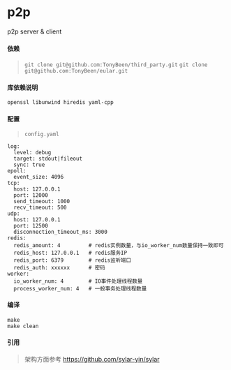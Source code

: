 # p2p
p2p server &amp; client

#### 依赖
> `git clone git@github.com:TonyBeen/third_party.git`
> `git clone git@github.com:TonyBeen/eular.git`

#### 库依赖说明
`openssl libunwind hiredis yaml-cpp`

#### 配置

> `config.yaml`

    log:
      level: debug
      target: stdout|fileout
      sync: true
    epoll:
      event_size: 4096
    tcp:
      host: 127.0.0.1
      port: 12000
      send_timeout: 1000
      recv_timeout: 500
    udp:
      host: 127.0.0.1
      port: 12500
      disconnection_timeout_ms: 3000
    redis:
      redis_amount: 4         # redis实例数量，与io_worker_num数量保持一致即可
      redis_host: 127.0.0.1   # redis服务IP
      redis_port: 6379        # redis监听端口
      redis_auth: xxxxxx      # 密码
    worker:
      io_worker_num: 4        # IO事件处理线程数量
      process_worker_num: 4   # 一般事务处理线程数量

#### 编译
    make
    make clean

#### 引用
> 架构方面参考 https://github.com/sylar-yin/sylar
